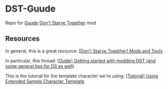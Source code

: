 # DST-Guude
Repo for [Guude](https://www.youtube.com/user/GuudeBoulderfist) [Don't Starve Together](http://dontstarvegame.com) mod

## Resources
In general, this is a great resource: [[Don't Starve Together] Mods and Tools](http://forums.kleientertainment.com/forum/79-dont-starve-together-mods-and-tools/)

In particular, this thread: [
[Guide] Getting started with modding DST (and some general tips for DS as well)](http://forums.kleientertainment.com/topic/47353-guide-getting-started-with-modding-dst-and-some-general-tips-for-ds-as-well/)

This is the tutorial for the template character we're using: [
[Tutorial] Using Extended Sample Character Template](http://forums.kleientertainment.com/topic/46849-tutorial-using-extended-sample-character-template/)
